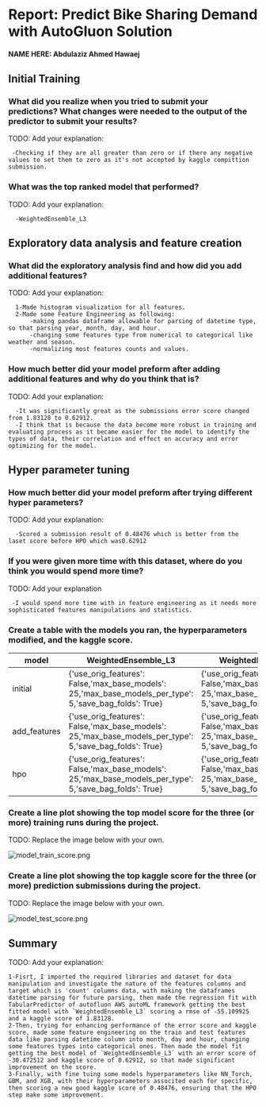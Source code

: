 # Report: Predict Bike Sharing Demand with AutoGluon Solution
#### NAME HERE: Abdulaziz Ahmed Hawaej

## Initial Training
### What did you realize when you tried to submit your predictions? What changes were needed to the output of the predictor to submit your results?
TODO: Add your explanation:

     -Checking if they are all greater than zero or if there any negative values to set them to zero as it's not accepted by kaggle compittion submission.

### What was the top ranked model that performed?
TODO: Add your explanation:

      -WeightedEnsemble_L3

## Exploratory data analysis and feature creation
### What did the exploratory analysis find and how did you add additional features?
TODO: Add your explanation:

      1-Made histogram visualization for all features.
      2-Made some Feature Engineering as following: 
          -making pandas dataframe allowable for parsing of datetime type, so that parsing year, month, day, and hour.
          -changing some features type from numerical to categorical like weather and season.
          -normalizing most features counts and values.

### How much better did your model preform after adding additional features and why do you think that is?
TODO: Add your explanation:

      -It was significantly great as the submissions error score changed from 1.83128 to 0.62912.
      -I think that is because the data become more robust in training and evaluating process as it became easier for the model to identify the types of data, their correlation and effect on accuracy and error optimizing for the model.

## Hyper parameter tuning
### How much better did your model preform after trying different hyper parameters?
TODO: Add your explanation:

      -Scored a submission result of 0.48476 which is better from the laset score before HPO which was0.62912

### If you were given more time with this dataset, where do you think you would spend more time?
TODO: Add your explanation

     -I would spend more time with in feature engineering as it needs more sophisticated features manipulations and statistics.
### Create a table with the models you ran, the hyperparameters modified, and the kaggle score.
|model|WeightedEnsemble_L3|WeightedEnsemble_L2|LightGBM_BAG_L2|score|
|--|--|--|--|--|
|initial|{'use_orig_features': False,'max_base_models': 25,'max_base_models_per_type': 5,'save_bag_folds': True}|{'use_orig_features': False,'max_base_models': 25,'max_base_models_per_type': 5,'save_bag_folds': True}|{'use_orig_features': True,'max_base_models': 25,'max_base_models_per_type': 5,'save_bag_folds': True}|1.83128|
|add_features|{'use_orig_features': False,'max_base_models': 25,'max_base_models_per_type': 5,'save_bag_folds': True}|{'use_orig_features': False,'max_base_models': 25,'max_base_models_per_type': 5,'save_bag_folds': True}|{'use_orig_features': True,'max_base_models': 25,'max_base_models_per_type': 5,'save_bag_folds': True}|0.62912|
|hpo|{'use_orig_features': False,'max_base_models': 25,'max_base_models_per_type': 5,'save_bag_folds': True}|{'use_orig_features': False,'max_base_models': 25,'max_base_models_per_type': 5,'save_bag_folds': True}|{'use_orig_features': True,'max_base_models': 25,'max_base_models_per_type': 5,'save_bag_folds': True}|0.48476|

### Create a line plot showing the top model score for the three (or more) training runs during the project.

TODO: Replace the image below with your own.

![model_train_score.png](model_train_score.png)

### Create a line plot showing the top kaggle score for the three (or more) prediction submissions during the project.

TODO: Replace the image below with your own.

![model_test_score.png](model_test_score.png)

## Summary
TODO: Add your explanation:

    1-Fisrt, I imported the required libraries and dataset for data manipulation and investigate the nature of the features columns and target which is 'count' columns data, with making the dataframes datetime parsing for future parsing, then made the regression fit with TabularPredictor of autofluon AWS autoML framework getting the best fitted model with `WeightedEnsemble_L3` scoring a rmse of -55.109925 and a kaggle score of 1.83128.
    2-Then, trying for enhancing performance of the error score and kaggle score, made some feature engineering on the train and test features data like parsing datetime column into month, day and hour, changing some features types into categorical ones. Then made the model fit getting the best model of `WeightedEnsemble_L3` with an error score of -30.472512 and kaggle score of 0.62912, so that made significant improvement on the score.
    3-Finally, with fine tuing some models hyperparameters like NN_Torch, GBM, and XGB, with their hyperparameters associted each for specific, then scoring a new good kaggle score of 0.48476, ensuring that the HPO step make some improvement.
